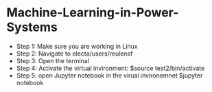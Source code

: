 # Machine-Learning-in-Power-Systems

* Step 1: Make sure you are working in Linux
* Step 2: Navigate to electa/users/reulensf
* Step 3: Open the terminal
* Step 4: Activate the virtual invironment: $source test2/bin/activate
* Step 5: open Jupyter notebook  in the virual invironemnet $jupyter notebook
